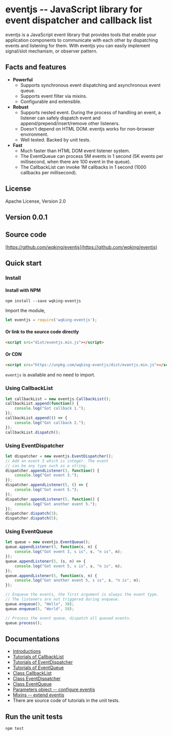 # eventjs -- JavaScript library for event dispatcher and callback list

eventjs is a JavaScript event library that provides tools that enable your application components to communicate with each other by dispatching events and listening for them. With eventjs you can easily implement signal/slot mechanism, or observer pattern.

## Facts and features

- **Powerful**
  - Supports synchronous event dispatching and asynchronous event queue.
  - Supports event filter via mixins.
  - Configurable and extensible.
- **Robust**
  - Supports nested event. During the process of handling an event, a listener can safely dispatch event and append/prepend/insert/remove other listeners.
  - Doesn't depend on HTML DOM. eventjs works for non-browser environment.
  - Well tested. Backed by unit tests.
- **Fast**
  - Much faster than HTML DOM event listener system.
  - The EventQueue can process 5M events in 1 second (5K events per millisecond, when there are 100 event in the queue).
  - The CallbackList can invoke 1M callbacks in 1 second (1000 callbacks per millisecond).

## License

Apache License, Version 2.0  

## Version 0.0.1

## Source code

[https://github.com/wqking/eventjs](https://github.com/wqking/eventjs)

## Quick start

### Install

#### Install with NPM

```
npm install --save wqking-eventjs
```

Import the module,

```javascript
let eventjs = require('wqking-eventjs');
```

#### Or link to the source code directly

```html
<script src="dist/eventjs.min.js"></script>
```

#### Or CDN

```html
<script src="https://unpkg.com/wqking-eventjs/dist/eventjs.min.js"></script>
```

`eventjs` is available and no need to import.

### Using CallbackList
```javascript
let callbackList = new eventjs.CallbackList();
callbackList.append(function() {
	console.log("Got callback 1.");
});
callbackList.append(() => {
	console.log("Got callback 2.");
});
callbackList.dispatch();
```

### Using EventDispatcher
```javascript
let dispatcher = new eventjs.EventDispatcher();
// Add an event 3 which is integer. The event
// can be any type such as a string.
dispatcher.appendListener(3, function() {
	console.log("Got event 3.");
});
dispatcher.appendListener(5, () => {
	console.log("Got event 5.");
});
dispatcher.appendListener(5, function() {
	console.log("Got another event 5.");
});
dispatcher.dispatch(3);
dispatcher.dispatch(5);
```

### Using EventQueue
```javascript
let queue = new eventjs.EventQueue();
queue.appendListener(3, function(s, n) {
	console.log("Got event 3, s is", s, "n is", n);
});
queue.appendListener(5, (s, n) => {
	console.log("Got event 5, s is", s, "n is", n);
});
queue.appendListener(5, function(s, n) {
	console.log("Got another event 5, s is", s, "n is", n);
});

// Enqueue the events, the first argument is always the event type.
// The listeners are not triggered during enqueue.
queue.enqueue(3, "Hello", 38);
queue.enqueue(5, "World", 58);

// Process the event queue, dispatch all queued events.
queue.process();
```

## Documentations

* [Introductions](doc/introduction.md)
* [Tutorials of CallbackList](doc/tutorial_callbacklist.md)
* [Tutorials of EventDispatcher](doc/tutorial_eventdispatcher.md)
* [Tutorials of EventQueue](doc/tutorial_eventqueue.md)
* [Class CallbackList](doc/callbacklist.md)
* [Class EventDispatcher](doc/eventdispatcher.md)
* [Class EventQueue](doc/eventqueue.md)
* [Parameters object -- configure eventjs](doc/parameters.md)
* [Mixins -- extend eventjs](doc/mixins.md)
* There are source code of tutorials in the unit tests.

## Run the unit tests

```
npm test
```
